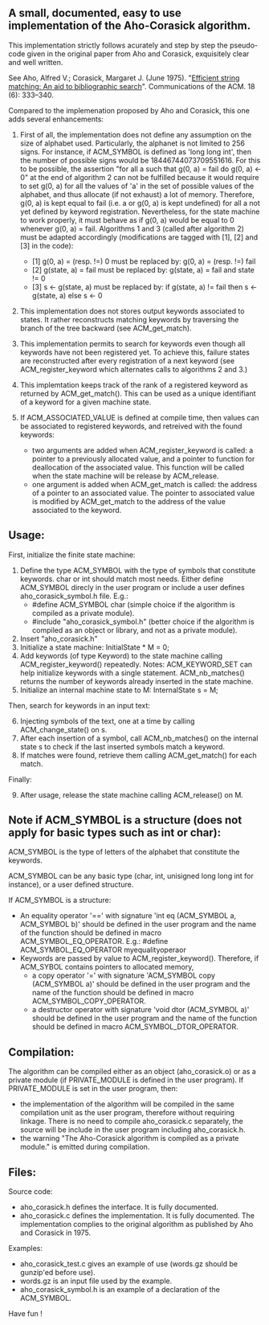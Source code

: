 **A small, documented, easy to use implementation of the Aho-Corasick algorithm.**
------------------------------------------------------------------------------

This implementation strictly follows acurately and step by step the pseudo-code given in the original paper from Aho and Corasick, exquisitely clear and well written.

See Aho, Alfred V.; Corasick, Margaret J. (June 1975). "[Efficient string matching: An aid to bibliographic search](https://pdfs.semanticscholar.org/3547/ac839d02f6efe3f6f76a8289738a22528442.pdf)".
Communications of the ACM. 18 (6): 333–340.

Compared to the implemenation proposed by Aho and Corasick, this one adds several enhancements:

1. First of all, the implementation does not define any assumption on the size of alphabet used.
   Particularly, the alphanet is not limited to 256 signs.
   For instance, if ACM_SYMBOL is defined as 'long long int', then the number of possible signs would be 18446744073709551616.
   For this to be possible, the assertion "for all a such that g(0, a) = fail do g(0, a) <- 0" at the end of algorithm 2 can not be fulfilled
   because it would require to set g(0, a) for all the values of 'a' in the set of possible values of the alphabet,
   and thus allocate (if not exhaust) a lot of memory.
   Therefore, g(0, a) is kept equal to fail (i.e. a or g(0, a) is kept undefined) for all a not yet defined by keyword registration.
   Nevertheless, for the state machine to work properly, it must behave as if g(0, a) would be equal to 0 whenever g(0, a) = fail.
   Algorithms 1 and 3 (called after algorithm 2) must be adapted accordingly (modifications are tagged with [1], [2] and [3] in the code):

      - [1] g(0, a) = (resp. !=) 0 must be replaced by: g(0, a) = (resp. !=) fail
      - [2] g(state, a) = fail must be replaced by: g(state, a) = fail and state != 0
      - [3] s <- g(state, a) must be replaced by: if g(state, a) != fail then s <- g(state, a) else s <- 0

2. This implementation does not stores output keywords associated to states.
   It rather reconstructs matching keywords by traversing the branch of the tree backward (see ACM_get_match).
3. This implementation permits to search for keywords even though all keywords have not been registered yet.
   To achieve this, failure states are reconstructed after every registration of a next keyword
   (see ACM_register_keyword which alternates calls to algorithms 2 and 3.)
4. This implemtation keeps track of the rank of a registered keyword as returned by ACM_get_match().
   This can be used as a unique identifiant of a keyword for a given machine state.
5. If ACM_ASSOCIATED_VALUE is defined at compile time, then values can be associated to registered keywords, and retreived with the found keywords:
      - two arguments are added when ACM_register_keyword is called: a pointer to a previously allocated value, and a pointer to function for
        deallocation of the associated value. This function will be called when the state machine will be release by ACM_release.
      - one argument is added when ACM_get_match is called: the address of a pointer to an associated value.
        The pointer to associated value is modified by ACM_get_match to the address of the value associated to the keyword.

Usage:
-----
First, initialize the finite state machine:

1. Define the type ACM_SYMBOL with the type of symbols that constitute keywords. char or int should match most needs.
   Either define ACM_SYMBOL direcly in the user program or include a user defines aho_corasick_symbol.h file.
   E.g.:
      - \#define ACM_SYMBOL char (simple choice if the algorithm is compiled as a private module).
      - \#include "aho_corasick_symbol.h" (better choice if the algorithm is compiled as an object or library, and not as a private module).
2. Insert "aho_corasick.h"
3. Initialize a state machine: InitialState * M = 0;
4. Add keywords (of type Keyword) to the state machine calling ACM_register_keyword() repeatedly.
   Notes: ACM_KEYWORD_SET can help initialize keywords with a single statement.
          ACM_nb_matches() returns the number of keywords already inserted in the state machine.
5. Initialize an internal machine state to M: InternalState s = M;

Then, search for keywords in an input text:

6. Injecting symbols of the text, one at a time by calling ACM_change_state() on s.
7. After each insertion of a symbol, call ACM_nb_matches() on the internal state s to check if the last inserted symbols match a keyword.
8. If matches were found, retrieve them calling ACM_get_match() for each match.

Finally:

9. After usage, release the state machine calling ACM_release() on M.

Note if ACM_SYMBOL is a structure (does not apply for basic types such as int or char):
---------------------------------------------------------------------------------------
ACM_SYMBOL is the type of letters of the alphabet that constitute the keywords.

ACM_SYMBOL can be any basic type (char, int, unisigned long long int for instance), or a user defined structure.

If ACM_SYMBOL is a structure:

- An equality operator '==' with signature 'int eq (ACM_SYMBOL a, ACM_SYMBOL b)' should be defined
  in the user program and the name of the function should be defined in macro ACM_SYMBOL_EQ_OPERATOR.
  E.g.: #define ACM_SYMBOL_EQ_OPERATOR myequalityoperaor
- Keywords are passed by value to ACM_register_keyword().
  Therefore, if ACM_SYBOL contains pointers to allocated memory,
    - a copy operator '=' with signature 'ACM_SYMBOL copy (ACM_SYMBOL a)' should be defined in the user program and
      the name of the function should be defined in macro ACM_SYMBOL_COPY_OPERATOR.
    - a destructor operator with signature 'void dtor (ACM_SYMBOL a)' should be defined in the user program and
      the name of the function should be defined in macro ACM_SYMBOL_DTOR_OPERATOR.

Compilation:
------------
The algorithm can be compiled either as an object (aho_corasick.o) or as a private module (if PRIVATE_MODULE is defined in the user program).
If PRIVATE_MODULE is set in the user program, then:
- the implementation of the algorithm will be compiled in the same compilation unit as the user program, therefore without requiring linkage.
  There is no need to compile aho_corasick.c separately, the source will be include in the user program including aho_corasick.h.
- the warning "The Aho-Corasick algorithm is compiled as a private module." is emitted during compilation.

Files:
------

Source code:

- aho_corasick.h defines the interface. It is fully documented.
- aho_corasick.c defines the implementation. It is fully documented.
  The implementation complies to the original algorithm as published by Aho and Corasick in 1975.

Examples:

- aho_corasick_test.c gives an example of use (words.gz should be gunzip'ed before use).
- words.gz is an input file used by the example.
- aho_corasick_symbol.h is an example of a declaration of the ACM_SYMBOL.

Have fun !
